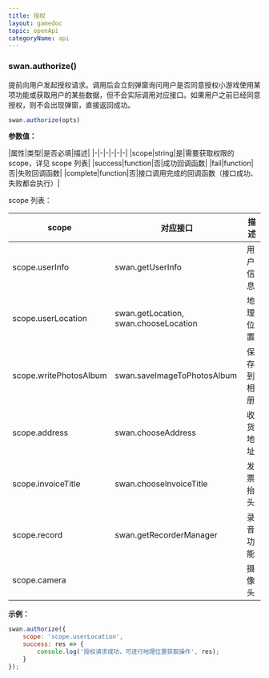 ```yaml
---
title: 授权
layout: gamedoc
topic: openApi
categoryName: api
---
```



### swan.authorize()

提前向用户发起授权请求。调用后会立刻弹窗询问用户是否同意授权小游戏使用某项功能或获取用户的某些数据，但不会实际调用对应接口。如果用户之前已经同意授权，则不会出现弹窗，直接返回成功。

```js
swan.authorize(opts)
```

**参数值：**

|属性|类型|是否必填|描述|
|-|-|-|-|-|-|
|scope|string|是|需要获取权限的 scope，详见 scope 列表|
|success|function|否|成功回调函数|
|fail|function|否|失败回调函数|
|complete|function|否|接口调用完成的回调函数（接口成功、失败都会执行）|

scope 列表：

|scope|对应接口|描述|
|-|-|-|
|scope.userInfo|swan.getUserInfo|用户信息|
|scope.userLocation|swan.getLocation, swan.chooseLocation|地理位置|
|scope.writePhotosAlbum|swan.saveImageToPhotosAlbum|保存到相册|
|scope.address|swan.chooseAddress|收货地址|
|scope.invoiceTitle|swan.chooseInvoiceTitle|发票抬头|
|scope.record|swan.getRecorderManager|录音功能|
|scope.camera|<camera/>|摄像头|

**示例：**

```js
swan.authorize({
    scope: 'scope.userLocation',
    success: res => {
        console.log('授权请求成功，可进行地理位置获取操作', res);
    }
});
```
